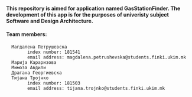 #### This repository is aimed for application named GasStationFinder. The development of this app is for the purposes of univeristy subject Software and Design Architecture.

#### Team members:
      Магдалена Петрушевска
            index number: 181541
            email address: magdalena.petrushevska@students.finki.ukim.mk
      Марија Караризова
      Мимоза Авдили
      Драгана Георгиевска
      Тијана Тројнко
            index number: 181503
            email address: tijana.trojnko@students.finki.ukim.mk


